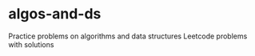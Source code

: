 # algos-and-ds
Practice problems on algorithms and data structures
Leetcode problems with solutions
